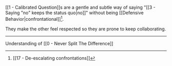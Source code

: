 [[1 - Calibrated Question]]s are a gentle and subtle way of saying "[[3 - Saying "no" keeps the status quo|no]]" without being [[Defensive Behavior|confrontational]][^1].

They make the other feel respected so they are prone to keep collaborating.

---

Understanding of [[0 - Never Split The Difference]]

[^1]: [[17 - De-escalating confrontations]]